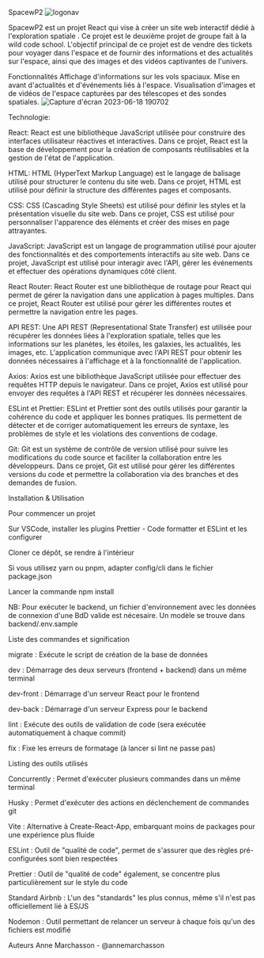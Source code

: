 SpacewP2
![logonav](https://github.com/annemarchasson/SpacewP2/assets/66382092/821d915e-4fae-4cb0-af17-b5e1b1965f43)


SpacewP2 est un projet React qui vise à créer un site web interactif dédié à l'exploration spatiale . Ce projet est le deuxième projet de groupe fait à la wild code school. L'objectif principal de ce projet est de vendre des tickets pour voyager dans l'espace et de fournir des informations et des actualités sur l'espace, ainsi que des images et des vidéos captivantes de l'univers. 

Fonctionnalités
Affichage d'informations sur les vols spaciaux.
Mise en avant d'actualités et d'événements liés à l'espace.
Visualisation d'images et de vidéos de l'espace capturées par des télescopes et des sondes spatiales.
![Capture d'écran 2023-06-18 190702](https://github.com/annemarchasson/SpacewP2/assets/66382092/901de789-2425-460a-a210-bdba1c8d55fd)

Technologie:

React: React est une bibliothèque JavaScript utilisée pour construire des interfaces utilisateur réactives et interactives. Dans ce projet, React est la base de développement pour la création de composants réutilisables et la gestion de l'état de l'application.

HTML: HTML (HyperText Markup Language) est le langage de balisage utilisé pour structurer le contenu du site web. Dans ce projet, HTML est utilisé pour définir la structure des différentes pages et composants.

CSS: CSS (Cascading Style Sheets) est utilisé pour définir les styles et la présentation visuelle du site web. Dans ce projet, CSS est utilisé pour personnaliser l'apparence des éléments et créer des mises en page attrayantes.

JavaScript: JavaScript est un langage de programmation utilisé pour ajouter des fonctionnalités et des comportements interactifs au site web. Dans ce projet, JavaScript est utilisé pour interagir avec l'API, gérer les événements et effectuer des opérations dynamiques côté client.

React Router: React Router est une bibliothèque de routage pour React qui permet de gérer la navigation dans une application à pages multiples. Dans ce projet, React Router est utilisé pour gérer les différentes routes et permettre la navigation entre les pages.

API REST: Une API REST (Representational State Transfer) est utilisée pour récupérer les données liées à l'exploration spatiale, telles que les informations sur les planètes, les étoiles, les galaxies, les actualités, les images, etc. L'application communique avec l'API REST pour obtenir les données nécessaires à l'affichage et à la fonctionnalité de l'application.

Axios: Axios est une bibliothèque JavaScript utilisée pour effectuer des requêtes HTTP depuis le navigateur. Dans ce projet, Axios est utilisé pour envoyer des requêtes à l'API REST et récupérer les données nécessaires.

ESLint et Prettier: ESLint et Prettier sont des outils utilisés pour garantir la cohérence du code et appliquer les bonnes pratiques. Ils permettent de détecter et de corriger automatiquement les erreurs de syntaxe, les problèmes de style et les violations des conventions de codage.

Git: Git est un système de contrôle de version utilisé pour suivre les modifications du code source et faciliter la collaboration entre les développeurs. Dans ce projet, Git est utilisé pour gérer les différentes versions du code et permettre la collaboration via des branches et des demandes de fusion.

Installation & Utilisation

Pour commencer un projet

Sur VSCode, installer les plugins Prettier - Code formatter et ESLint et les configurer

Cloner ce dépôt, se rendre à l'intérieur

Si vous utilisez yarn ou pnpm, adapter config/cli dans le fichier package.json

Lancer la commande npm install

NB: Pour exécuter le backend, un fichier d'environnement avec les données de connexion d'une BdD valide est nécesaire. Un modèle se trouve dans backend/.env.sample

Liste des commandes et signification

migrate : Exécute le script de création de la base de données

dev : Démarrage des deux serveurs (frontend + backend) dans un même terminal

dev-front : Démarrage d'un serveur React pour le frontend

dev-back : Démarrage d'un serveur Express pour le backend

lint : Exécute des outils de validation de code (sera exécutée automatiquement à chaque commit)

fix : Fixe les erreurs de formatage (à lancer si lint ne passe pas)



Listing des outils utilisés

Concurrently : Permet d'exécuter plusieurs commandes dans un même terminal

Husky : Permet d'exécuter des actions en déclenchement de commandes git

Vite : Alternative à Create-React-App, embarquant moins de packages pour une expérience plus fluide

ESLint : Outil de "qualité de code", permet de s'assurer que des règles pré-configurées sont bien respectées

Prettier : Outil de "qualité de code" également, se concentre plus particulièrement sur le style du code

Standard Airbnb : L'un des "standards" les plus connus, même s'il n'est pas officiellement lié à ES/JS

Nodemon : Outil permettant de relancer un serveur à chaque fois qu'un des fichiers est modifié

Auteurs
Anne Marchasson - @annemarchasson
